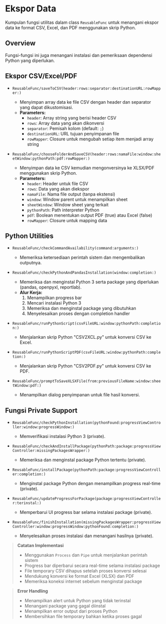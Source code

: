# Ekspor Data

Kumpulan fungsi utilitas dalam class `ReusableFunc` untuk menangani ekspor data ke format CSV, Excel, dan PDF menggunakan skrip Python.

## Overview

Fungsi-fungsi ini juga menangani instalasi dan pemeriksaan dependensi Python yang diperlukan.

## Ekspor CSV/Excel/PDF

- ``ReusableFunc/saveToCSV(header:rows:separator:destinationURL:rowMapper:)``
    - Menyimpan array data ke file CSV dengan header dan separator yang dapat dikustomisasi.
    - **Parameters:**
        - `header`: Array string yang berisi header CSV
        - `rows`: Array data yang akan dikonversi
        - `separator`: Pemisah kolom (default: `;`)
        - `destinationURL`: URL tujuan penyimpanan file
        - `rowMapper`: Closure untuk mengubah setiap item menjadi array string

- ``ReusableFunc/chooseFolderAndSaveCSV(header:rows:namaFile:window:sheetWindow:pythonPath:pdf:rowMapper:)``
    - Menyimpan data ke CSV kemudian mengonversinya ke XLSX/PDF menggunakan skrip Python.
    - **Parameters:**
        - `header`: Header untuk file CSV
        - `rows`: Data yang akan diekspor
        - `namaFile`: Nama file output (tanpa ekstensi)
        - `window`: Window parent untuk menampilkan sheet
        - `sheetWindow`: Window sheet yang terkait
        - `pythonPath`: Path interpreter Python
        - `pdf`: Boolean menentukan output PDF (true) atau Excel (false)
        - `rowMapper`: Closure untuk mapping data

## Python Utilities

- ``ReusableFunc/checkCommandAvailability(command:arguments:)``
    - Memeriksa ketersediaan perintah sistem dan mengembalikan outputnya.

- ``ReusableFunc/checkPythonAndPandasInstallation(window:completion:)``
    - Memeriksa dan menginstal Python 3 serta package yang diperlukan (pandas, openpyxl, reportlab).
    - **Alur Kerja:**
        1. Menampilkan progress bar
        2. Mencari instalasi Python 3
        3. Memeriksa dan menginstal package yang dibutuhkan
        4. Menyelesaikan proses dengan completion handler

- ``ReusableFunc/runPythonScript(csvFileURL:window:pythonPath:completion:)``
    - Menjalankan skrip Python "CSV2XCL.py" untuk konversi CSV ke Excel.

- ``ReusableFunc/runPythonScriptPDF(csvFileURL:window:pythonPath:completion:)``
    - Menjalankan skrip Python "CSV2PDF.py" untuk konversi CSV ke PDF.

- ``ReusableFunc/promptToSaveXLSXFile(from:previousFileName:window:sheetWindow:pdf:)``
    - Menampilkan dialog penyimpanan untuk file hasil konversi.

## Fungsi Private Support

- ``ReusableFunc/checkPythonInstallation(pythonFound:progressViewController:window:progressWindow:)``
     - Memverifikasi instalasi Python 3 (private).

- ``ReusableFunc/checkAndInstallPackage(pythonPath:package:progressViewController:missingPackagesWrapper:)``
    - Memeriksa dan menginstal package Python tertentu (private).

- ``ReusableFunc/installPackage(pythonPath:package:progressViewController:completion:)``
    - Menginstal package Python dengan menampilkan progress real-time (private).

- ``ReusableFunc/updateProgressForPackage(package:progressViewController:terinstal:)``
    - Memperbarui UI progress bar selama instalasi package (private).

- ``ReusableFunc/finishInstallation(missingPackagesWrapper:progressViewController:window:progressWindow:pythonFound:completion:)``
    - Menyelesaikan proses instalasi dan menangani hasilnya (private).

> **Catatan Implementasi**
> - Menggunakan `Process` dan `Pipe` untuk menjalankan perintah sistem
> - Progress bar diperbarui secara real-time selama instalasi package
> - File temporary CSV dihapus setelah proses konversi selesai
> - Mendukung konversi ke format Excel (XLSX) dan PDF
> - Memeriksa koneksi internet sebelum menginstal package

> **Error Handling**
> - Menampilkan alert untuk Python yang tidak terinstal
> - Menangani package yang gagal diinstal
> - Menampilkan error output dari proses Python
> - Membersihkan file temporary bahkan ketika proses gagal
